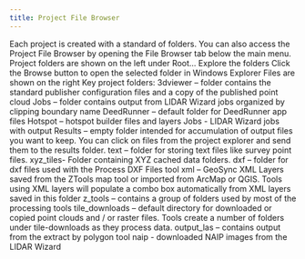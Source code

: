 ```yaml
---
title: Project File Browser
---
```

			
Each project is created with a standard of folders. You can also access the Project File Browser by opening the File Browser tab below the main menu. Project folders are shown on the left under Root... Explore the folders Click the Browse button to open the selected folder in Windows Explorer Files are shown on the right     Key project folders:  3dviewer – folder contains the standard publisher configuration files and a copy of the published point cloud Jobs – folder contains output from LIDAR Wizard jobs organized by clipping boundary name DeedRunner – default folder for DeedRunner app files Hotspot – hotspot builder files and layers Jobs - LIDAR Wizard jobs with output Results – empty folder intended for accumulation of output files you want to keep. You can click on files from the project explorer and send them to the results folder. text – folder for storing text files like survey point files. xyz_tiles- Folder containing XYZ cached data folders.  dxf – folder for dxf files used with the Process DXF Files tool xml – GeoSync XML Layers saved from the ZTools map tool or imported from ArcMap or QGIS. Tools using XML layers will populate a combo box automatically from XML layers saved in this folder z_tools – contains a group of folders used by most of the processing tools tile_downloads – default directory for downloaded or copied point clouds and / or raster files. Tools create a number of folders under tile-downloads as they process data. output_las – contains output from the extract by polygon tool naip - downloaded NAIP images from the LIDAR Wizard